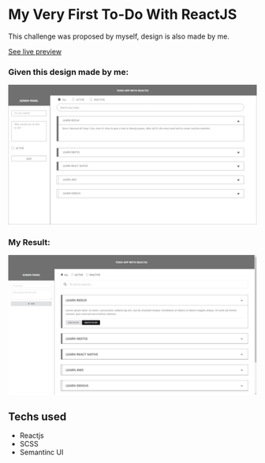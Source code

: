 # My Very First To-Do With ReactJS


This challenge was proposed by myself, design is also made by me.

[See live preview](https://thecargos.github.io/todo-list-react/)

### Given this design made by me:
![Desktop View](./design/todo-list-react-design.png)

### My Result:
![Result](./design/result.png)

## Techs used
- Reactjs
- SCSS
- Semantinc UI